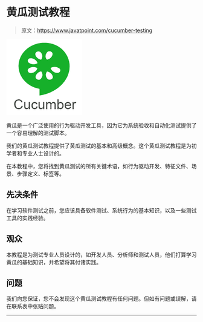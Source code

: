 # 黄瓜测试教程

> 原文：<https://www.javatpoint.com/cucumber-testing>

![Cucumber Testing Tutorial](img/91c11883acc991896812aae25f95ba71.png)

黄瓜是一个广泛使用的行为驱动开发工具，因为它为系统验收和自动化测试提供了一个容易理解的测试脚本。

我们的黄瓜测试教程提供了黄瓜测试的基本和高级概念。这个黄瓜测试教程是为初学者和专业人士设计的。

在本教程中，您将找到黄瓜测试的所有关键术语，如行为驱动开发、特征文件、场景、步骤定义、标签等。

## 先决条件

在学习软件测试之前，您应该具备软件测试、系统行为的基本知识，以及一些测试工具的实践经验。

## 观众

本教程是为测试专业人员设计的，如开发人员、分析师和测试人员，他们打算学习黄瓜的基础知识，并希望将其付诸实践。

## 问题

我们向您保证，您不会发现这个黄瓜测试教程有任何问题。但如有问题或误解，请在联系表中张贴问题。

* * *